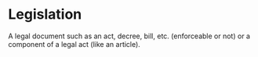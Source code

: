 # Legislation

A legal document such as an act, decree, bill, etc. (enforceable or not) or a component of a legal act (like an article).
